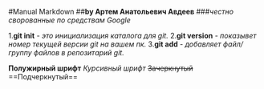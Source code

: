 #Manual Markdown
##**by Артем Анатольевич Авдеев**
###*честно сворованные по средствам Google*

1.**git init** - *это инициализация каталога для git.*
2.**git version** *- показывет номер текущей версии git на вашем пк.*
3.**git add**  - *добавляет файл/группу файлов в репозитарий git.*

**Полужирный шрифт**
*Курсивный шрифт*
~~Зачеркнутый~~
==Подчеркнутый==

